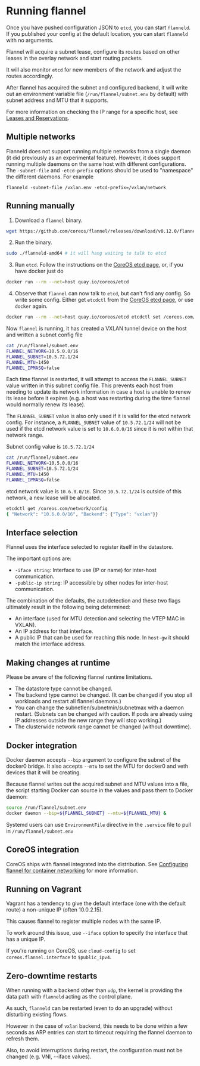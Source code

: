 # Running flannel

Once you have pushed configuration JSON to `etcd`, you can start `flanneld`. If you published your config at the default location, you can start `flanneld` with no arguments.

Flannel will acquire a subnet lease, configure its routes based on other leases in the overlay network and start routing packets.

It will also monitor `etcd` for new members of the network and adjust the routes accordingly.

After flannel has acquired the subnet and configured backend, it will write out an environment variable file (`/run/flannel/subnet.env` by default) with subnet address and MTU that it supports.

For more information on checking the IP range for a specific host, see [Leases and Reservations][leases].

## Multiple networks

Flanneld does not support running multiple networks from a single daemon (it did previously as an experimental feature).
However, it does support running multiple daemons on the same host with different configurations. The `-subnet-file` and `-etcd-prefix` options should be used to "namespace" the different daemons.
For example
```
flanneld -subnet-file /vxlan.env -etcd-prefix=/vxlan/network
```

## Running manually

1. Download a `flannel` binary.
```bash
wget https://github.com/coreos/flannel/releases/download/v0.12.0/flanneld-amd64 && chmod +x flanneld-amd64
```
2. Run the binary.
```bash
sudo ./flanneld-amd64 # it will hang waiting to talk to etcd
```
3. Run `etcd`. Follow the instructions on the [CoreOS etcd page][coreos-etcd], or, if you have docker just do
```bash
docker run --rm --net=host quay.io/coreos/etcd
```
4. Observe that `flannel` can now talk to `etcd`, but can't find any config. So write some config. Either get `etcdctl` from the [CoreOS etcd page][coreos-etcd], or use `docker` again.
```bash
docker run --rm --net=host quay.io/coreos/etcd etcdctl set /coreos.com/network/config '{ "Network": "10.5.0.0/16", "Backend": {"Type": "vxlan"}}'
```
Now `flannel` is running, it has created a VXLAN tunnel device on the host and written a subnet config file

```bash
cat /run/flannel/subnet.env
FLANNEL_NETWORK=10.5.0.0/16
FLANNEL_SUBNET=10.5.72.1/24
FLANNEL_MTU=1450
FLANNEL_IPMASQ=false
```
Each time flannel is restarted, it will attempt to access the `FLANNEL_SUBNET` value written in this subnet config file. This prevents each host from needing to update its network information in case a host is unable to renew its lease before it expires (e.g. a host was restarting during the time flannel would normally renew its lease).

The `FLANNEL_SUBNET` value is also only used if it is valid for the etcd network config. For instance, a `FLANNEL_SUBNET` value of `10.5.72.1/24` will not be used if the etcd network value is set to `10.6.0.0/16` since it is not within that network range.

Subnet config value is `10.5.72.1/24`
```bash
cat /run/flannel/subnet.env
FLANNEL_NETWORK=10.5.0.0/16
FLANNEL_SUBNET=10.5.72.1/24
FLANNEL_MTU=1450
FLANNEL_IPMASQ=false
```
etcd network value is `10.6.0.0/16`. Since `10.5.72.1/24` is outside of this network, a new lease will be allocated.
```bash
etcdctl get /coreos.com/network/config
{ "Network": "10.6.0.0/16", "Backend": {"Type": "vxlan"}}
```

## Interface selection

Flannel uses the interface selected to register itself in the datastore.

The important options are:
* `-iface string`: Interface to use (IP or name) for inter-host communication.
* `-public-ip string`: IP accessible by other nodes for inter-host communication.

The combination of the defaults, the autodetection and these two flags ultimately result in the following being determined:
* An interface (used for MTU detection and selecting the VTEP MAC in VXLAN).
* An IP address for that interface.
* A public IP that can be used for reaching this node. In `host-gw` it should match the interface address.

## Making changes at runtime

Please be aware of the following flannel runtime limitations.
* The datastore type cannot be changed.
* The backend type cannot be changed. (It can be changed if you stop all workloads and restart all flannel daemons.)
* You can change the subnetlen/subnetmin/subnetmax with a daemon restart. (Subnets can be changed with caution. If pods are already using IP addresses outside the new range they will stop working.)
* The clusterwide network range cannot be changed (without downtime).

## Docker integration

Docker daemon accepts `--bip` argument to configure the subnet of the docker0 bridge.
It also accepts `--mtu` to set the MTU for docker0 and veth devices that it will be creating.

Because flannel writes out the acquired subnet and MTU values into a file, the script starting Docker can source in the values and pass them to Docker daemon:
```bash
source /run/flannel/subnet.env
docker daemon --bip=${FLANNEL_SUBNET} --mtu=${FLANNEL_MTU} &
```

Systemd users can use `EnvironmentFile` directive in the `.service` file to pull in `/run/flannel/subnet.env`

## CoreOS integration

CoreOS ships with flannel integrated into the distribution.
See [Configuring flannel for container networking][configuring-flannel] for more information.

## Running on Vagrant

Vagrant has a tendency to give the default interface (one with the default route) a non-unique IP (often 10.0.2.15).

This causes flannel to register multiple nodes with the same IP.

To work around this issue, use `--iface` option to specify the interface that has a unique IP.

If you're running on CoreOS, use `cloud-config` to set `coreos.flannel.interface` to `$public_ipv4`.

## Zero-downtime restarts

When running with a backend other than `udp`, the kernel is providing the data path with `flanneld` acting as the control plane.

As such, `flanneld` can be restarted (even to do an upgrade) without disturbing existing flows.

However in the case of `vxlan` backend, this needs to be done within a few seconds as ARP entries can start to timeout requiring the flannel daemon to refresh them.

Also, to avoid interruptions during restart, the configuration must not be changed (e.g. VNI, --iface values).


[coreos-etcd]: https://github.com/coreos/etcd/blob/master/Documentation/dev-guide/local_cluster.md
[configuring-flannel]: https://coreos.com/docs/cluster-management/setup/flannel-config/
[leases]: reservations.md
